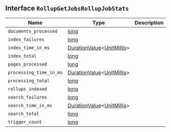## Interface `RollupGetJobsRollupJobStats`

| Name | Type | Description |
| - | - | - |
| `documents_processed` | [long](./long.md) | &nbsp; |
| `index_failures` | [long](./long.md) | &nbsp; |
| `index_time_in_ms` | [DurationValue](./DurationValue.md)<[UnitMillis](./UnitMillis.md)> | &nbsp; |
| `index_total` | [long](./long.md) | &nbsp; |
| `pages_processed` | [long](./long.md) | &nbsp; |
| `processing_time_in_ms` | [DurationValue](./DurationValue.md)<[UnitMillis](./UnitMillis.md)> | &nbsp; |
| `processing_total` | [long](./long.md) | &nbsp; |
| `rollups_indexed` | [long](./long.md) | &nbsp; |
| `search_failures` | [long](./long.md) | &nbsp; |
| `search_time_in_ms` | [DurationValue](./DurationValue.md)<[UnitMillis](./UnitMillis.md)> | &nbsp; |
| `search_total` | [long](./long.md) | &nbsp; |
| `trigger_count` | [long](./long.md) | &nbsp; |
